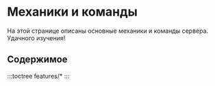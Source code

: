 # Механики и команды
На этой странице описаны основные механики и команды сервера. Удачного изучения!

## Содержимое
:::toctree
features/*
:::